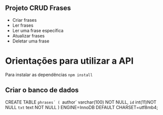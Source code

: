 ## Projeto CRUD Frases

* Criar frases
* Ler frases
* Ler uma frase específica
* Atualizar frases
* Deletar uma frase

# Orientações para utilizar a API
Para instalar as dependências
`npm install`

## Criar o banco de dados

CREATE TABLE `phrases´ (
    `author´ varchar(100) NOT NULL,
    `id` int(11)NOT NULL
    `txt` text NOT NULL
    ) ENGINE=InnoDB DEFAULT CHARSET=utf8mb4;